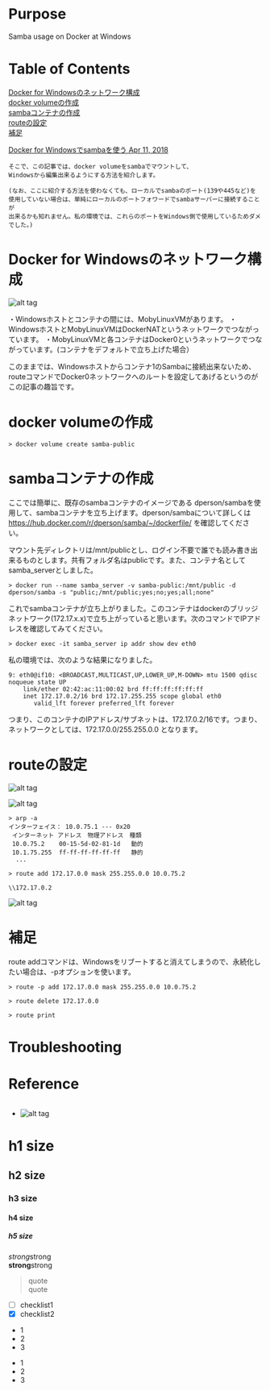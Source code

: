 # Purpose
Samba usage on Docker at Windows  

# Table of Contents  
[Docker for Windowsのネットワーク構成](#docker-for-windows%E3%81%AE%E3%83%8D%E3%83%83%E3%83%88%E3%83%AF%E3%83%BC%E3%82%AF%E6%A7%8B%E6%88%90)  
[docker volumeの作成](#docker-volume%E3%81%AE%E4%BD%9C%E6%88%90)  
[sambaコンテナの作成](#samba%E3%82%B3%E3%83%B3%E3%83%86%E3%83%8A%E3%81%AE%E4%BD%9C%E6%88%90)  
[routeの設定](#route%E3%81%AE%E8%A8%AD%E5%AE%9A)  
[補足](#%E8%A3%9C%E8%B6%B3)  


[Docker for Windowsでsambaを使う Apr 11, 2018](https://qiita.com/KNaito/items/0d67fc2293e15c3960fc)  
```
そこで、この記事では、docker volumeをsambaでマウントして、
Windowsから編集出来るようにする方法を紹介します。

(なお、ここに紹介する方法を使わなくても、ローカルでsambaのポート(139や445など)を
使用していない場合は、単純にローカルのポートフォワードでsambaサーバーに接続することが
出来るかも知れません。私の環境では、これらのポートをWindows側で使用しているためダメでした。)
```

# Docker for Windowsのネットワーク構成  
![alt tag](https://qiita-user-contents.imgix.net/https%3A%2F%2Fqiita-image-store.s3.amazonaws.com%2F0%2F105847%2Fd9de520d-64e4-4b0d-2429-2aaf0881f42a.png?ixlib=rb-1.2.2&auto=compress%2Cformat&gif-q=60&w=1400&fit=max&s=36e7052201fd3fe8b8169a77d57009e7)

・Windowsホストとコンテナの間には、MobyLinuxVMがあります。
・WindowsホストとMobyLinuxVMはDockerNATというネットワークでつながっています。
・MobyLinuxVMと各コンテナはDocker0というネットワークでつながっています。(コンテナをデフォルトで立ち上げた場合）

このままでは、Windowsホストからコンテナ1のSambaに接続出来ないため、routeコマンドでDocker0ネットワークへのルートを設定してあげるというのがこの記事の趣旨です。

# docker volumeの作成  
```
> docker volume create samba-public
```

# sambaコンテナの作成  
ここでは簡単に、既存のsambaコンテナのイメージである dperson/sambaを使用して、sambaコンテナを立ち上げます。dperson/sambaについて詳しくは
https://hub.docker.com/r/dperson/samba/~/dockerfile/
を確認してください。

マウント先ディレクトリは/mnt/publicとし、ログイン不要で誰でも読み書き出来るものとします。共有フォルダ名はpublicです。また、コンテナ名としてsamba_serverとしました。
```
> docker run --name samba_server -v samba-public:/mnt/public -d dperson/samba -s "public;/mnt/public;yes;no;yes;all;none"
```

これでsambaコンテナが立ち上がりました。このコンテナはdockerのブリッジネットワーク(172.17.x.x)で立ち上がっていると思います。次のコマンドでIPアドレスを確認してみてください。
```
> docker exec -it samba_server ip addr show dev eth0
```

私の環境では、次のような結果になりました。
```
9: eth0@if10: <BROADCAST,MULTICAST,UP,LOWER_UP,M-DOWN> mtu 1500 qdisc noqueue state UP
    link/ether 02:42:ac:11:00:02 brd ff:ff:ff:ff:ff:ff
    inet 172.17.0.2/16 brd 172.17.255.255 scope global eth0
       valid_lft forever preferred_lft forever
```
つまり、このコンテナのIPアドレス/サブネットは、172.17.0.2/16です。つまり、ネットワークとしては、172.17.0.0/255.255.0.0 となります。

# routeの設定  
![alt tag](https://qiita-user-contents.imgix.net/https%3A%2F%2Fqiita-image-store.s3.amazonaws.com%2F0%2F105847%2F45905dba-c30b-2236-f995-15241c55abd7.png?ixlib=rb-1.2.2&auto=compress%2Cformat&gif-q=60&s=f2ec360af61590e7fdc425312e605348)  

![alt tag](https://qiita-user-contents.imgix.net/https%3A%2F%2Fqiita-image-store.s3.amazonaws.com%2F0%2F105847%2Fd5ec99b5-5351-4a66-b347-fba5a3d2c5fd.png?ixlib=rb-1.2.2&auto=compress%2Cformat&gif-q=60&s=ab5600604abc2485c8c3a421e952d904)  

```
> arp -a
インターフェイス： 10.0.75.1 --- 0x20
 インターネット アドレス　物理アドレス　種類
 10.0.75.2    00-15-5d-02-81-1d   動的
 10.1.75.255  ff-ff-ff-ff-ff-ff   静的
  ...
```

```
> route add 172.17.0.0 mask 255.255.0.0 10.0.75.2
```

```
\\172.17.0.2
```
![alt tag](https://qiita-user-contents.imgix.net/https%3A%2F%2Fqiita-image-store.s3.amazonaws.com%2F0%2F105847%2F573b86d3-4ab9-b53a-3985-6ce5631bda87.png?ixlib=rb-1.2.2&auto=compress%2Cformat&gif-q=60&s=daf39d6f337f6204ea1191d2d0405398)  

# 補足  
route addコマンドは、Windowsをリブートすると消えてしまうので、永続化したい場合は、-pオプションを使います。  
```
> route -p add 172.17.0.0 mask 255.255.0.0 10.0.75.2
```

```
> route delete 172.17.0.0
```

```
> route print
```

# Troubleshooting


# Reference
```
```


* []()
![alt tag]()  

# h1 size

## h2 size

### h3 size

#### h4 size

##### h5 size

*strong*strong  
**strong**strong  

> quote  
> quote

- [ ] checklist1
- [x] checklist2

* 1
* 2
* 3

- 1
- 2
- 3
